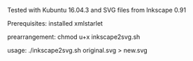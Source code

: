 Tested with Kubuntu 16.04.3 and SVG files from Inkscape 0.91

Prerequisites: installed xmlstarlet

prearrangement: chmod u+x inkscape2svg.sh

usage: ./inkscape2svg.sh original.svg > new.svg
